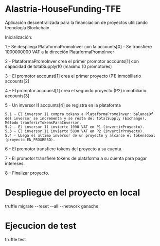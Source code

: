 # Alastria-HouseFunding-TFE
Aplicación descentralizada para la financiación de proyectos utilizando tecnología Blockchain.

Inicialización:

1 - Se despliega PlataformaPromoInver con la accounts[0]
	- Se transfiere 1000000000 VAT a la dirección PlataformaPromoInver

2 - PlataformaPromoInver crea el primer promotor accounts[1] con capacidad de totalSupply/10 (maximo 10 promotores)

3 - El promotor accounst[1] crea el primer proyecto (P1) inmobiliario accounts[2] 

4 - El promotor accounst[1] crea el segundo proyecto (P2) inmobiliario accounts[3]

5 - Un inversor I1 accounts[4] se registra en la plataforma 

	5.1 - El inversor I1 compra tokens a PlataformaPromoInver: balanceOf del inversor se incrementa y se resta del totalSupply (Exchange). Método tranferirTokensParaInversor.
	5.2 - El inversor I1 invierte 1000 VAT en P1 (invertirProyecto).
	5.3 - El inversor I1 invierto 5000 VAT en P2 (invertirProyecto).
	5.4 - LLega el último inversor de un proyecto y alcance el tokensGoal (proyecto EN_PROGRESO).

6 - El promotor transfiere tokens del proyecto a su cuenta.

7 - El promotor transfiere tokens de plataforma a su cuenta para pagar intereses.

8 - Finalizar proyecto.

# Despliegue del proyecto en local

truffle migrate --reset --all --network ganache

# Ejecucion de test

truffle test

	  



